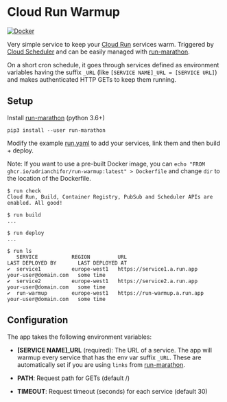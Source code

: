 # Cloud Run Warmup


[![Docker](https://github.com/adrianchifor/run-warmup/workflows/Publish%20Docker/badge.svg)](https://github.com/adrianchifor/run-warmup/actions?query=workflow%3A%22Publish+Docker%22)

Very simple service to keep your [Cloud Run](https://cloud.google.com/run/) services warm. Triggered by [Cloud Scheduler](https://cloud.google.com/scheduler/) and can be easily managed with [run-marathon](https://github.com/adrianchifor/run-marathon).

On a short cron schedule, it goes through services defined as environment variables having the suffix `_URL` (like `[SERVICE NAME]_URL = [SERVICE URL]`) and makes authenticated HTTP GETs to keep them running.

## Setup

Install [run-marathon](https://github.com/adrianchifor/run-marathon#quickstart) (python 3.6+)
```
pip3 install --user run-marathon
```

Modify the example [run.yaml](./run.yaml) to add your services, link them and then build + deploy.

Note: If you want to use a pre-built Docker image, you can `echo "FROM ghcr.io/adrianchifor/run-warmup:latest" > Dockerfile` and change `dir` to the location of the Dockerfile.
```
$ run check
Cloud Run, Build, Container Registry, PubSub and Scheduler APIs are enabled. All good!

$ run build
...

$ run deploy
...

$ run ls
   SERVICE           REGION         URL                             LAST DEPLOYED BY       LAST DEPLOYED AT
✔  service1          europe-west1   https://service1.a.run.app      your-user@domain.com   some time
✔  service2          europe-west1   https://service2.a.run.app      your-user@domain.com   some time
✔  run-warmup        europe-west1   https://run-warmup.a.run.app    your-user@domain.com   some time
```

## Configuration

The app takes the following environment variables:

* **[SERVICE NAME]_URL** (required): The URL of a service. The app will warmup every service that has the env var suffix `_URL`. These are automatically set if you are using `links` from [run-marathon](https://github.com/adrianchifor/run-marathon).

* **PATH**: Request path for GETs (default /)

* **TIMEOUT**: Request timeout (seconds) for each service (default 30)
